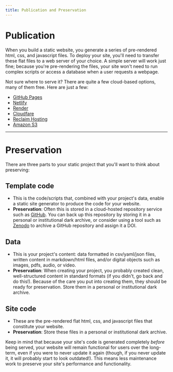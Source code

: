 ```yaml
---
title: Publication and Preservation
---
```


# Publication

When you build a static website, you generate a series of pre-rendered html, css, and javascript files.
To deploy your site, you'll need to transfer these flat files to a web server of your choice. 
A simple server will work just fine; because you're pre-rendering the files, your site won't need to run complex scripts or access a database when a user requests a webpage.

Not sure where to serve it? 
There are quite a few cloud-based options, many of them free. 
Here are just a few:

- [GitHub Pages](https://pages.github.com/)
- [Netlify](https://www.netlify.com/)
- [Render](https://render.com/)
- [Cloudfare](https://www.cloudflare.com/)
- [Reclaim Hosting](https://reclaimhosting.com/)
- [Amazon S3](https://docs.aws.amazon.com/AmazonS3/latest/userguide/WebsiteHosting.html)

---

# Preservation

There are three parts to your static project that you'll want to think about preserving:

## Template code
- This is the code/scripts that, combined with your project's data, enable a static site generator to produce the code for your website.
- **Preservation**: Often this is stored in a cloud-hosted repository service such as [GitHub](https://github.com/). You can back up this repository by storing it in a personal or institutional dark archive, or consider using a tool such as [Zenodo](https://guides.github.com/activities/citable-code/) to archive a GitHub repository and assign it a DOI.

## Data
- This is your project's content: data formatted in csv/yaml/json files, written content in markdown/html files, and/or digital objects such as images, pdfs, audio, or video.
- **Preservation**: When creating your project, you probably created clean, well-structured content in standard formats (if you didn't, go back and do this!). Because of the care you put into creating them, they should be ready for preservation. Store them in a personal or institutional dark archive.

## Site code
- These are the pre-rendered flat html, css, and javascript files that constitute your website.
- **Preservation**: Store these files in a personal or institutional dark archive.

Keep in mind that because your site's code is generated completely *before* being served, your website will remain functional for users over the long-term, even if you were to never update it again (though, if you never update it, it will probably start to look outdated!).
This means less maintenance work to preserve your site's performance and functionality.